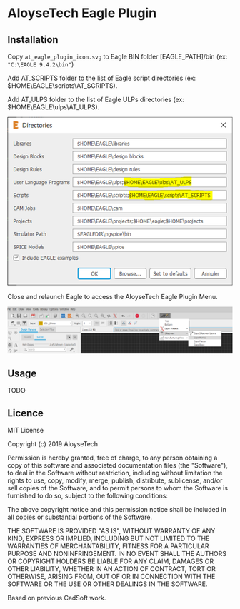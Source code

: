 # AloyseTech Eagle Plugin #

## Installation ##

Copy `at_eagle_plugin_icon.svg` to Eagle BIN folder [EAGLE_PATH]/bin (ex: `"C:\EAGLE 9.4.2\bin"`)

Add AT_SCRIPTS folder to the list of Eagle script directories (ex: $HOME\EAGLE\scripts\AT_SCRIPTS).

Add AT_ULPS folder to the list of Eagle ULPs directories (ex: $HOME\EAGLE\ulps\AT_ULPS).

![Eagle Directory Settings](https://github.com/AloyseTech/Eagle-Plugin-Menu/blob/master/Assets/EagleDirectoriesConfig.PNG)

Close and relaunch Eagle to access the AloyseTech Eagle Plugin Menu.

![AloyseTech Eagle Plugin Menu Screenshot](https://github.com/AloyseTech/Eagle-Plugin-Menu/blob/master/Assets/MenuScreenshot.png)


## Usage ##

TODO

## Licence ##

MIT License

Copyright (c) 2019 AloyseTech

Permission is hereby granted, free of charge, to any person obtaining a copy
of this software and associated documentation files (the "Software"), to deal
in the Software without restriction, including without limitation the rights
to use, copy, modify, merge, publish, distribute, sublicense, and/or sell
copies of the Software, and to permit persons to whom the Software is
furnished to do so, subject to the following conditions:

The above copyright notice and this permission notice shall be included in all
copies or substantial portions of the Software.

THE SOFTWARE IS PROVIDED "AS IS", WITHOUT WARRANTY OF ANY KIND, EXPRESS OR
IMPLIED, INCLUDING BUT NOT LIMITED TO THE WARRANTIES OF MERCHANTABILITY,
FITNESS FOR A PARTICULAR PURPOSE AND NONINFRINGEMENT. IN NO EVENT SHALL THE
AUTHORS OR COPYRIGHT HOLDERS BE LIABLE FOR ANY CLAIM, DAMAGES OR OTHER
LIABILITY, WHETHER IN AN ACTION OF CONTRACT, TORT OR OTHERWISE, ARISING FROM,
OUT OF OR IN CONNECTION WITH THE SOFTWARE OR THE USE OR OTHER DEALINGS IN THE
SOFTWARE.

Based on previous CadSoft work.
